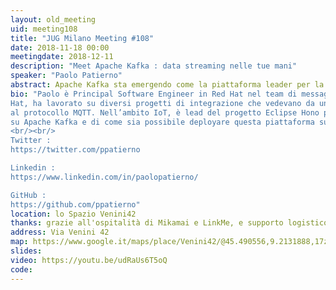 ```yaml
---
layout: old_meeting
uid: meeting108
title: "JUG Milano Meeting #108"
date: 2018-11-18 00:00
meetingdate: 2018-12-11
description: "Meet Apache Kafka : data streaming nelle tue mani"
speaker: "Paolo Patierno"
abstract: Apache Kafka sta emergendo come la piattaforma leader per la realizzazione di real-time data pipelines. Garantisce lo scambio di messaggi con elevato throughput e bassa latenza così come fornisce una serie di opzioni di sviluppo per poter coprire tutte le fasi di una pipeline di data streaming distribuita, dall’ingestion al processing. Nel corso di questa sessione, vedremo una introduzione su Apache Kafka, la sua architettura, come funziona e l’intero ecosistema di cui fa parte con l’aggiunta di Kafka Connect e Kafka Streams che rendono questa piattaforma utilissima per diversi scenari."
bio: "Paolo è Principal Software Engineer in Red Hat nel team di messaging ed IoT. In Red
Hat, ha lavorato su diversi progetti di integrazione che vedevano da un lato il protocollo AMQP e dall’altro piattaforme come Apache Kafka e Spark; inoltre ha lavorato sul progetto EnMasse, una piattaforma di messaging as a service, sviluppando il supporto
al protocollo MQTT. Nell’ambito IoT, è lead del progetto Eclipse Hono partecipando alla definizione della API ed è committer del progetto Eclipse Paho oltre che essere maintainer dei componenti IoT nel progetto Eclipse Vert.x. Ultimamente, si sta focalizzando
su Apache Kafka e di come sia possibile deployare questa piattaforma su Kubernetes ed OpenShift attraverso il progetto Strimzi. Infine, è speaker e blogger su tutto ciò su cui lavora.
<br/><br/>
Twitter :
https://twitter.com/ppatierno

Linkedin :
https://www.linkedin.com/in/paolopatierno/

GitHub :
https://github.com/ppatierno"
location: lo Spazio Venini42
thanks: grazie all'ospitalità di Mikamai e LinkMe, e supporto logistico di Credimi
address: Via Venini 42
map: https://www.google.it/maps/place/Venini42/@45.490556,9.2131888,17z/data=!3m1!4b1!4m5!3m4!1s0x4786c6de20e6362f:0xc95afb6f555f4ed6!8m2!3d45.490556!4d9.2153775
slides: 
video: https://youtu.be/udRaUs6T5oQ
code: 
---
```

